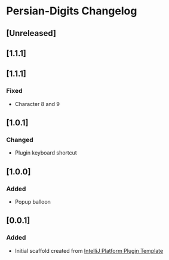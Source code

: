 <!-- Keep a Changelog guide -> https://keepachangelog.com -->

# Persian-Digits Changelog

## [Unreleased]
## [1.1.1]
## [1.1.1]
### Fixed
- Character 8 and 9
## [1.0.1]
### Changed
- Plugin keyboard shortcut
## [1.0.0]
### Added
- Popup balloon
## [0.0.1]
### Added
- Initial scaffold created from [IntelliJ Platform Plugin Template](https://github.com/JetBrains/intellij-platform-plugin-template)